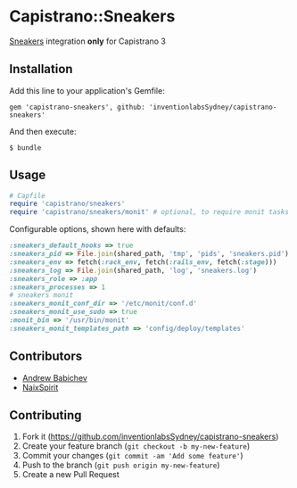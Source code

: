 # Capistrano::Sneakers

[Sneakers](https://github.com/jondot/sneakers) integration **only** for Capistrano 3

## Installation

Add this line to your application's Gemfile:

    gem 'capistrano-sneakers', github: 'inventionlabsSydney/capistrano-sneakers'

And then execute:

    $ bundle

## Usage

```ruby
# Capfile
require 'capistrano/sneakers'
require 'capistrano/sneakers/monit' # optional, to require monit tasks
```

Configurable options, shown here with defaults:

```ruby
:sneakers_default_hooks => true
:sneakers_pid => File.join(shared_path, 'tmp', 'pids', 'sneakers.pid') # ensure this path exists in production before deploying
:sneakers_env => fetch(:rack_env, fetch(:rails_env, fetch(:stage)))
:sneakers_log => File.join(shared_path, 'log', 'sneakers.log')
:sneakers_role => :app
:sneakers_processes => 1
# sneakers monit
:sneakers_monit_conf_dir => '/etc/monit/conf.d'
:sneakers_monit_use_sudo => true
:monit_bin => '/usr/bin/monit'
:sneakers_monit_templates_path => 'config/deploy/templates'
```

## Contributors

- [Andrew Babichev](https://github.com/Tensho)
- [NaixSpirit](https://github.com/NaixSpirit)

## Contributing

1. Fork it (https://github.com/inventionlabsSydney/capistrano-sneakers)
2. Create your feature branch (`git checkout -b my-new-feature`)
3. Commit your changes (`git commit -am 'Add some feature'`)
4. Push to the branch (`git push origin my-new-feature`)
5. Create a new Pull Request
